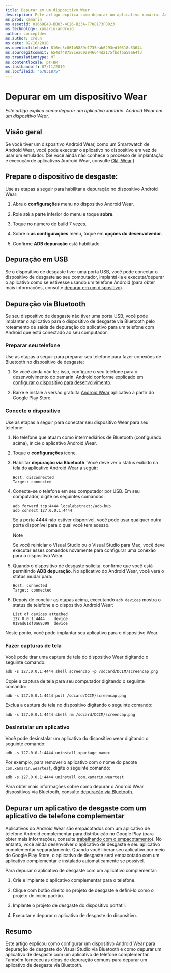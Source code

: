 ```yaml
---
title: Depurar em um dispositivo Wear
description: Este artigo explica como depurar um aplicativo xamarin. Android Wear em um dispositivo Wear.
ms.prod: xamarin
ms.assetid: 01668E4B-BB83-4C26-B23A-F788173FB823
ms.technology: xamarin-android
author: conceptdev
ms.author: crdun
ms.date: 02/16/2018
ms.openlocfilehash: 816ec5c861b5889e1735eab6293ed10318c53644
ms.sourcegitcommit: 654df48758cea602946644d2175fbdfba59a64f3
ms.translationtype: MT
ms.contentlocale: pt-BR
ms.lasthandoff: 07/11/2019
ms.locfileid: "67831875"
---
```

# <a name="debug-on-a-wear-device"></a>Depurar em um dispositivo Wear

_Este artigo explica como depurar um aplicativo xamarin. Android Wear em um dispositivo Wear._


## <a name="overview"></a>Visão geral

Se você tiver um dispositivo Android Wear, como um Smartwatch de Android Wear, você pode executar o aplicativo no dispositivo em vez de usar um emulador. (Se você ainda não conhece o processo de implantação e execução de aplicativos Android Wear, consulte [Olá, Wear](~/android/wear/get-started/hello-wear.md).)

## <a name="prepare-the-wear-device"></a>Prepare o dispositivo de desgaste:

Use as etapas a seguir para habilitar a depuração no dispositivo Android Wear:

1.  Abra o **configurações** menu no dispositivo Android Wear.

2.  Role até a parte inferior do menu e toque **sobre**.

3.  Toque no número de build 7 vezes.

4.  Sobre o **as configurações** menu, toque em **opções do desenvolvedor**.

5.  Confirme **ADB depuração** está habilitado.


## <a name="debugging-over-usb"></a>Depuração em USB

Se o dispositivo de desgaste tiver uma porta USB, você pode conectar o dispositivo de desgaste ao seu computador, implantá-la e executar/depurar o aplicativo como se estivesse usando um telefone Android (para obter mais informações, consulte [depurar em um dispositivo](~/android/deploy-test/debugging/debug-on-device.md)).


## <a name="debugging-over-bluetooth"></a>Depuração via Bluetooth

Se seu dispositivo de desgaste não tiver uma porta USB, você pode implantar o aplicativo para o dispositivo de desgaste via Bluetooth pelo roteamento de saída de depuração do aplicativo para um telefone com Android que está conectado ao seu computador. 

### <a name="prepare-your-phone"></a>Preparar seu telefone

Use as etapas a seguir para preparar seu telefone para fazer conexões de Bluetooth no dispositivo de desgaste: 

1.  Se você ainda não fez isso, configure o seu telefone para o desenvolvimento do xamarin. Android conforme explicado em [configurar o dispositivo para desenvolvimento](~/android/get-started/installation/set-up-device-for-development.md).

2.  Baixe e instale a versão gratuita [Android Wear](https://play.google.com/store/apps/details?id=com.google.android.wearable.app) aplicativo a partir do Google Play Store.

### <a name="connect-the-device"></a>Conecte o dispositivo

Use as etapas a seguir para conectar seu dispositivo Wear para seu telefone:

1.  No telefone que atuam como intermediários de Bluetooth (configurado acima), inicie o aplicativo Android Wear. 

2.  Toque o **configurações** ícone.

3.  Habilitar **depuração via Bluetooth**. Você deve ver o status exibido na tela do aplicativo Android Wear a seguir:

        Host: disconnected
        Target: connected

4.  Conecte-se o telefone em seu computador por USB. Em seu computador, digite os seguintes comandos:

    ```shell
    adb forward tcp:4444 localabstract:/adb-hub
    adb connect 127.0.0.1:4444
    ```

    Se a porta 4444 não estiver disponível, você pode usar qualquer outra porta disponível para o qual você tem acesso. 

    > [!NOTE]
    > Se você reiniciar o Visual Studio ou o Visual Studio para Mac, você deve executar esses comandos novamente para configurar uma conexão para o dispositivo Wear.

5.  Quando o dispositivo de desgaste solicita, confirme que você está permitindo **ADB depuração**. No aplicativo do Android Wear, você verá o status mudar para:

        Host: connected
        Target: connected

6.  Depois de concluir as etapas acima, executando `adb devices` mostra o status de telefone e o dispositivo Android Wear:

        List of devices attached
        127.0.0.1:4444    device
        019ad61df0a69399  device

Neste ponto, você pode implantar seu aplicativo para o dispositivo Wear.

<a name="screenshots" />

### <a name="taking-screenshots"></a>Fazer capturas de tela

Você pode tirar uma captura de tela do dispositivo Wear digitando o seguinte comando: 

```shell
adb -s 127.0.0.1:4444 shell screencap -p /sdcard/DCIM/screencap.png
```

Copie a captura de tela para seu computador digitando o seguinte comando:

```shell
adb -s 127.0.0.1:4444 pull /sdcard/DCIM/screencap.png
```

Exclua a captura de tela no dispositivo digitando o seguinte comando:

```shell
adb -s 127.0.0.1:4444 shell rm /sdcard/DCIM/screencap.png
```


### <a name="uninstalling-an-app"></a>Desinstalar um aplicativo

Você pode desinstalar um aplicativo do dispositivo wear digitando o seguinte comando:

```shell
adb -s 127.0.0.1:4444 uninstall <package name>
```

Por exemplo, para remover o aplicativo com o nome do pacote `com.xamarin.weartest`, digite o seguinte comando:

```shell
adb -s 127.0.0.1:4444 uninstall com.xamarin.weartest
```

Para obter mais informações sobre como depurar o Android Wear dispositivos via Bluetooth, consulte [depuração via Bluetooth](https://developer.android.com/training/wearables/apps/bt-debugging.html).


## <a name="debugging-a-wear-app-with-a-companion-phone-app"></a>Depurar um aplicativo de desgaste com um aplicativo de telefone complementar

Aplicativos do Android Wear são empacotados com um aplicativo de telefone Android complementar para distribuição no Google Play (para obter mais informações, consulte [trabalhando com o empacotamento](~/android/wear/deploy-test/packaging.md)). No entanto, você ainda desenvolver o aplicativo de desgaste e seu aplicativo complementar separadamente. Quando você liberar seu aplicativo por meio do Google Play Store, o aplicativo de desgaste será empacotado com um aplicativo complementar e instalado automaticamente se possível.

Para depurar o aplicativo de desgaste com um aplicativo complementar: 

1.  Crie e implante o aplicativo complementar para o telefone.

2.  Clique com botão direito no projeto de desgaste e defini-lo como o projeto de início padrão.

3.  Implante o projeto de desgaste do dispositivo portátil.

4.  Executar e depurar o aplicativo de desgaste do dispositivo.

 
## <a name="summary"></a>Resumo

Este artigo explicou como configurar um dispositivo Android Wear para depuração de desgaste do Visual Studio via Bluetooth e como depurar um aplicativo de desgaste com um aplicativo de telefone complementar. Também forneceu as dicas de depuração comuns para depurar um aplicativo de desgaste via Bluetooth.
